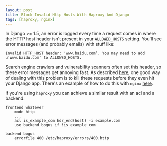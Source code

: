 ```yaml
---
layout: post
title: Block Invalid Http Hosts With Haproxy And Django
tags: [haproxy, nginx]
---
```


In Django >= 1.5, an error is logged every time a request comes in where
the HTTP host header isn't present in your `ALLOWED_HOSTS` setting.  You'll
see error messages (and probably emails) with stuff like:

    Invalid HTTP_HOST header: ‘www.baidu.com’. You may need to add u'www.baidu.com' to ALLOWED_HOSTS.

Search engine crawlers and vulnerability scanners often set this header, so
these error messages get annoying fast.  As described
[here](http://stackoverflow.com/questions/15238506/djangos-suspiciousoperation-invalid-http-host-header),
one good way of dealing with this problem is to kill these requests before
they even hit your Django app.  There's an example of how to do this with
`nginx` [here](http://stackoverflow.com/a/17477436/209050).

If you're using `haproxy` you can achieve a similar result with an acl and
a backend:

    frontend whatever
        mode http
        ...
        acl is_example_com hdr_end(host) -i example.com
        use_backend bogus if !is_example_com
    
    backend bogus
        errorfile 400 /etc/haproxy/errors/400.http
